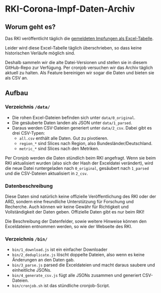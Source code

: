 # RKI-Corona-Impf-Daten-Archiv

## Worum geht es?

Das RKI veröffentlicht täglich die [gemeldeten Impfungen als Excel-Tabelle](https://www.rki.de/DE/Content/InfAZ/N/Neuartiges_Coronavirus/Daten/Impfquoten-Tab.html).

Leider wird diese Excel-Tabelle täglich überschrieben, so dass keine historischen Verläufe möglich sind.

Deshalb sammeln wir die alte Datei-Versionen und stellen sie in diesem GitHub-Repo zur Verfügung. Per cronjob versuchen wir das Archiv täglich aktuell zu halten. Als Feature bereinigen wir sogar die Daten und bieten sie als CSV an.

## Aufbau

### Verzeichnis `/data/`

- Die rohen Excel-Dateien befinden sich unter `data/0_original`.
- Die gesäuberte Daten landen als JSON unter `data/1_parsed`.
- Daraus werden CSV-Dateien generiert unter `data/2_csv`. Dabei gibt es drei CSV-Typen:
	- `all.csv` enthält alle Daten. Gut zu pivotieren.
	- `region_*` sind Slices nach Region, also Bundesländer/Deutschland.
	- `metric_*` sind Slices nach den Metriken.

Per Cronjob werden die Daten stündlich beim RKI angefragt. Wenn sie beim RKI aktualisiert wurden (also sich der Hash der Exceldatei verändert), wird die neue Datei runtergeladen nach `0_original`, gesäubert nach `1_parsed` und die CSV-Dateien aktualisiert in `2_csv`.

### Datenbeschreibung

Diese Daten sind natürlich keine offizielle Veröffentlichung des RKI oder der ARD, sondern eine freundliche Unterstützung für Forschung und Recherche. Auch können wir keine Gewähr für Richtigkeit und Vollständigkeit der Daten geben. Offizielle Daten gibt es nur beim RKI!

Die Beschreibung der Datenfelder, sowie weitere Hinweise können den Exceldateien entnommen werden, so wie der Webseite des RKI.

### Verzeichnis `/bin/`

- `bin/1_download.js` ist ein einfacher Downloader
- `bin/2_deduplicate.js` löscht doppelte Dateien, also wenn es keine Änderungen an den Daten gab.
- `bin/3_parse.js` parsed die Exceldateien und macht daraus saubere und einheitliche JSONs.
- `bin/4_generate_csv.js` fügt alle JSONs zusammen und generiert CSV-Dateien.
- `bin/cronjob.sh` ist das stündliche cronjob-Script.
